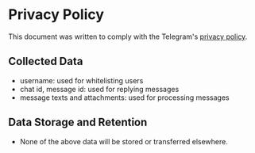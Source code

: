 # Privacy Policy

This document was written to comply with the Telegram's [privacy policy](https://telegram.org/tos/bot-developers#4-privacy).

## Collected Data

* username: used for whitelisting users
* chat id, message id: used for replying messages
* message texts and attachments: used for processing messages

## Data Storage and Retention

* None of the above data will be stored or transferred elsewhere.

